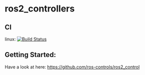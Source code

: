 # ros2_controllers

## CI
linux: [![Build Status](https://travis-ci.org/ros-controls/ros2_controllers.svg?branch=master)](https://travis-ci.org/ros-controls/ros2_controllers)

## Getting Started:
Have a look at here: https://github.com/ros-controls/ros2_control
